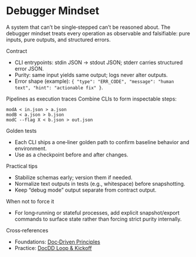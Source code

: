 # Debugger Mindset

A system that can’t be single‑stepped can’t be reasoned about. The debugger mindset treats every operation as observable and falsifiable: pure inputs, pure outputs, and structured errors.

Contract
- CLI entrypoints: stdin JSON → stdout JSON; stderr carries structured error JSON.
- Purity: same input yields same output; logs never alter outputs.
- Error shape (example): `{ "type": "ERR_CODE", "message": "human text", "hint": "actionable fix" }`.

Pipelines as execution traces
Combine CLIs to form inspectable steps:

```
modA < in.json > a.json
modB < a.json > b.json
modC --flag X < b.json > out.json
```

Golden tests
- Each CLI ships a one‑liner golden path to confirm baseline behavior and environment.
- Use as a checkpoint before and after changes.

Practical tips
- Stabilize schemas early; version them if needed.
- Normalize text outputs in tests (e.g., whitespace) before snapshotting.
- Keep “debug mode” output separate from contract output.

When not to force it
- For long‑running or stateful processes, add explicit snapshot/export commands to surface state rather than forcing strict purity internally.

Cross‑references
- Foundations: [Doc‑Driven Principles](../foundations/ddd-principles.md)
- Practice: [DocDD Loop & Kickoff](../practice/loop-and-kickoff.md)
